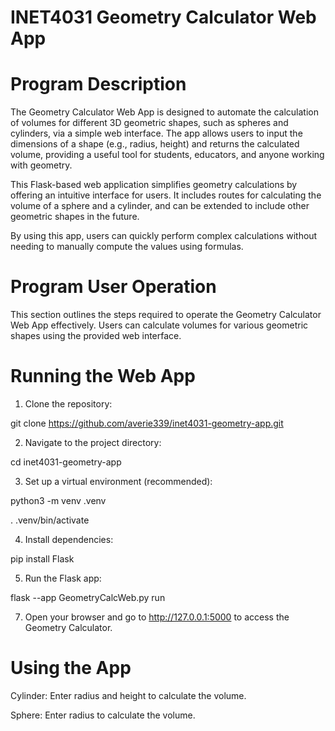 # INET4031 Geometry Calculator Web App

# Program Description

The Geometry Calculator Web App is designed to automate the calculation of volumes for different 3D geometric shapes, such as spheres and cylinders, via a simple web interface. The app allows users to input the dimensions of a shape (e.g., radius, height) and returns the calculated volume, providing a useful tool for students, educators, and anyone working with geometry.

This Flask-based web application simplifies geometry calculations by offering an intuitive interface for users. It includes routes for calculating the volume of a sphere and a cylinder, and can be extended to include other geometric shapes in the future.

By using this app, users can quickly perform complex calculations without needing to manually compute the values using formulas.

# Program User Operation

This section outlines the steps required to operate the Geometry Calculator Web App effectively. Users can calculate volumes for various geometric shapes using the provided web interface.

# Running the Web App

1. Clone the repository:

  git clone https://github.com/averie339/inet4031-geometry-app.git

2. Navigate to the project directory:

  cd inet4031-geometry-app

3. Set up a virtual environment (recommended):

  python3 -m venv .venv
  
  . .venv/bin/activate

4. Install dependencies:

  pip install Flask

5. Run the Flask app:

  flask --app GeometryCalcWeb.py run

7. Open your browser and go to http://127.0.0.1:5000 to access the Geometry Calculator.
   
# Using the App

Cylinder: Enter radius and height to calculate the volume.

Sphere: Enter radius to calculate the volume.
